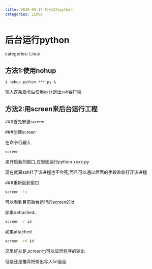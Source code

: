 ```yaml
---
title: 2019-09-17-后台运行python
categories: Linux
---
```

# 后台运行python
categories: Linux
## 方法1:使用nohup

```
$ nohup python ***.py &
```

输入这条指令后使用`exit`退出ssh客户端. 



## 方法2:用screen来后台运行工程

###首先安装screen

###创建screen

在命令行输入

```bash
screen
```

来开启新的窗口,在里面运行python xxxx.py



现在就算ssh挂了该进程也不会死,而且可以通过后面的手段重新打开该进程



###重新回到窗口

```bash
screen -ls
```
可以看到目前后台运行的screen的id

如果dettached、
```bash
screen -r id
```
如果attached
```bash
screen -rd id
```

这里好处是,screen也可以显示程序的输出

但是还是推荐把输出写入txt里面

